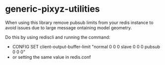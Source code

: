 # generic-pixyz-utilities

When using this library remove pubsub limits from your redis instance to avoid issues due to large message ontaining model geometry.

Do this by using rediscli and running the command:

  - CONFIG SET client-output-buffer-limit "normal 0 0 0 slave 0 0 0 pubsub 0 0 0"
  - or setting the same value in redis.conf
